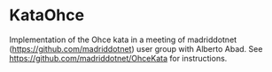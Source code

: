 # KataOhce
Implementation of the Ohce kata in a meeting of madriddotnet (https://github.com/madriddotnet) user group with Alberto Abad.
See https://github.com/madriddotnet/OhceKata for instructions.
